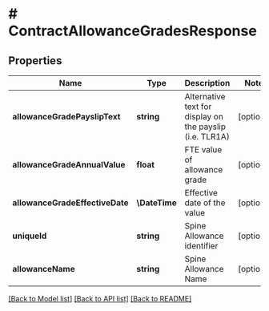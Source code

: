 # # ContractAllowanceGradesResponse

## Properties

Name | Type | Description | Notes
------------ | ------------- | ------------- | -------------
**allowanceGradePayslipText** | **string** | Alternative text for display on the payslip (i.e. TLR1A) | [optional]
**allowanceGradeAnnualValue** | **float** | FTE value of allowance grade | [optional]
**allowanceGradeEffectiveDate** | **\DateTime** | Effective date of the value | [optional]
**uniqueId** | **string** | Spine Allowance identifier | [optional]
**allowanceName** | **string** | Spine Allowance Name | [optional]

[[Back to Model list]](../../README.md#models) [[Back to API list]](../../README.md#endpoints) [[Back to README]](../../README.md)
